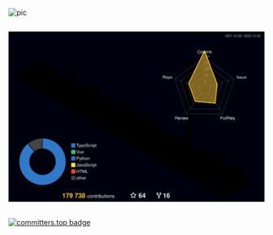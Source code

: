 ![pic](https://user-images.githubusercontent.com/77166960/161437870-b88de6ec-120b-47fd-a5a6-88e0bc8e4053.png)

##

![3d](./profile-3d-contrib/profile-night-rainbow.svg)

##

[![committers.top badge](https://user-badge.committers.top/thailand/Gusb3ll.svg)](https://user-badge.committers.top/thailand/Gusb3ll)

